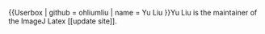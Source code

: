 {{Userbox
| github = ohliumliu
| name = Yu Liu
}}Yu Liu is the maintainer of the ImageJ Latex [[update site]].
